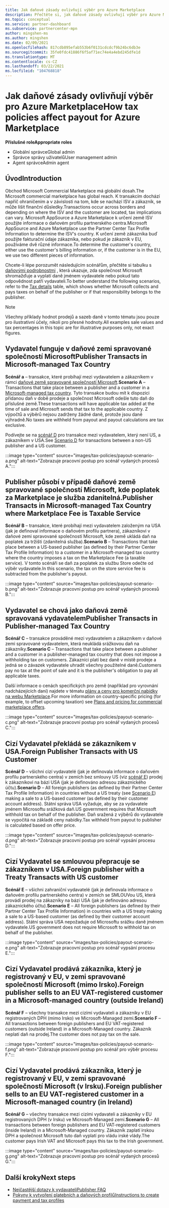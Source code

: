 ```yaml
---
title: Jak daňové zásady ovlivňují výběr pro Azure Marketplace
description: Přečtěte si, jak daňové zásady ovlivňují výběr pro Azure Marketplace.
ms.topic: conceptual
ms.service: partner-dashboard
ms.subservice: partnercenter-mpn
author: mingshen-ms
ms.author: mingshen
ms.date: 02/09/2021
ms.openlocfilehash: 817cdb895efab553b6f0131cdcdcf9b24bc6db3e
ms.sourcegitcommit: 35fe0fdc41886f6f5af71ec74e4a4ebd245dfe1d
ms.translationtype: MT
ms.contentlocale: cs-CZ
ms.lasthandoff: 03/22/2021
ms.locfileid: "104768818"
---
```

# <a name="how-tax-policies-affect-payout-for-azure-marketplace"></a><span data-ttu-id="1e5c4-103">Jak daňové zásady ovlivňují výběr pro Azure Marketplace</span><span class="sxs-lookup"><span data-stu-id="1e5c4-103">How tax policies affect payout for Azure Marketplace</span></span>

<span data-ttu-id="1e5c4-104">**Příslušné role**</span><span class="sxs-lookup"><span data-stu-id="1e5c4-104">**Appropriate roles**</span></span>
-    <span data-ttu-id="1e5c4-105">Globální správce</span><span class="sxs-lookup"><span data-stu-id="1e5c4-105">Global admin</span></span>
-    <span data-ttu-id="1e5c4-106">Správce správy uživatelů</span><span class="sxs-lookup"><span data-stu-id="1e5c4-106">User management admin</span></span>
-    <span data-ttu-id="1e5c4-107">Agent správce</span><span class="sxs-lookup"><span data-stu-id="1e5c4-107">Admin agent</span></span>

## <a name="introduction"></a><span data-ttu-id="1e5c4-108">Úvod</span><span class="sxs-lookup"><span data-stu-id="1e5c4-108">Introduction</span></span>

<span data-ttu-id="1e5c4-109">Obchod Microsoft Commercial Marketplace má globální dosah.</span><span class="sxs-lookup"><span data-stu-id="1e5c4-109">The Microsoft commercial marketplace has global reach.</span></span> <span data-ttu-id="1e5c4-110">K transakcím dochází napříč ohraničením a v závislosti na tom, kde se nachází ISV a zákazník, se může lišit finanční důsledky.</span><span class="sxs-lookup"><span data-stu-id="1e5c4-110">Transactions occur across borders and depending on where the ISV and the customer are located, tax implications can vary.</span></span> <span data-ttu-id="1e5c4-111">Microsoft AppSource a Azure Marketplace k určení země ISV použijte informace o daňovém profilu partnerského centra.</span><span class="sxs-lookup"><span data-stu-id="1e5c4-111">Microsoft AppSource and Azure Marketplace use the Partner Center Tax Profile Information to determine the ISV's country.</span></span> <span data-ttu-id="1e5c4-112">K určení země zákazníka buď použijte fakturační údaje zákazníka, nebo pokud je zákazník v EU, používáme dvě různé informace.</span><span class="sxs-lookup"><span data-stu-id="1e5c4-112">To determine the customer's country, either use the customer's billing information or, if the customer is in the EU, we use two different pieces of information.</span></span>

<span data-ttu-id="1e5c4-113">Chcete-li lépe porozumět následujícím scénářům, přečtěte si tabulku s [daňovými podrobnostmi](tax-details-marketplace.md) , která ukazuje, zda společnost Microsoft shromažďuje a vyplatí daně jménem vydavatele nebo pokud tato odpovědnost patří vydavateli.</span><span class="sxs-lookup"><span data-stu-id="1e5c4-113">To better understand the following scenarios, refer to the [Tax details](tax-details-marketplace.md) table, which shows whether Microsoft collects and pays taxes on behalf of the publisher or if that responsibility belongs to the publisher.</span></span>

> [!NOTE]
> <span data-ttu-id="1e5c4-114">Všechny příklady hodnot prodejů a sazeb daně v tomto tématu jsou pouze pro ilustrativní účely, nikoli pro přesné hodnoty.</span><span class="sxs-lookup"><span data-stu-id="1e5c4-114">All examples sale values and tax percentages in this topic are for illustrative purposes only, not exact figures.</span></span>

## <a name="publisher-transacts-in-microsoft-managed-tax-country"></a><span data-ttu-id="1e5c4-115">Vydavatel funguje v daňové zemi spravované společností Microsoft</span><span class="sxs-lookup"><span data-stu-id="1e5c4-115">Publisher Transacts in Microsoft-managed Tax Country</span></span>

<span data-ttu-id="1e5c4-116">**Scénář a** – transakce, které probíhají mezi vydavatelem a zákazníkem v rámci [daňové země spravované společností Microsoft](tax-details-marketplace.md#microsoft-managed-countries).</span><span class="sxs-lookup"><span data-stu-id="1e5c4-116">**Scenario A** – Transactions that take place between a publisher and a customer in a [Microsoft-managed tax country](tax-details-marketplace.md#microsoft-managed-countries).</span></span> <span data-ttu-id="1e5c4-117">Tyto transakce budou mít k dispozici přidanou daň v době prodeje a společnost Microsoft odešle tuto daň do příslušné země.</span><span class="sxs-lookup"><span data-stu-id="1e5c4-117">These transactions will have applicable tax added at the time of sale and Microsoft sends that tax to the applicable country.</span></span> <span data-ttu-id="1e5c4-118">Z výpočtů a výběrů nejsou zadrženy žádné daně, protože jsou daně výhradně.</span><span class="sxs-lookup"><span data-stu-id="1e5c4-118">No taxes are withheld from payout and payout calculations are tax exclusive.</span></span>

<span data-ttu-id="1e5c4-119">Podívejte se na [scénář D](#foreign-publisher-transacts-with-us-customer) pro transakce mezi vydavatelem, který není US, a zákazníkem v USA.</span><span class="sxs-lookup"><span data-stu-id="1e5c4-119">See [Scenario D](#foreign-publisher-transacts-with-us-customer) for transactions between a non-US publisher and a US customer.</span></span>

:::image type="content" source="images/tax-policies/payout-scenario-a.png" alt-text="Zobrazuje pracovní postup pro scénář vydaných procesů A.":::

## <a name="publisher-transacts-in-microsoft-managed-tax-country-where-marketplace-fee-is-taxable-service"></a><span data-ttu-id="1e5c4-121">Publisher působí v případě daňové země spravované společností Microsoft, kde poplatek za Marketplace je služba zdanitelná.</span><span class="sxs-lookup"><span data-stu-id="1e5c4-121">Publisher Transacts in Microsoft-managed Tax Country where Marketplace Fee is Taxable Service</span></span>

<span data-ttu-id="1e5c4-122">**Scénář B** – transakce, které probíhají mezi vydavatelem založeným na USA (jak je definoval informace o daňovém profilu partnera), zákazníkovi v daňové zemi spravované společností Microsoft, kde země ukládá daň na poplatek za tržišti (zdanitelná služba).</span><span class="sxs-lookup"><span data-stu-id="1e5c4-122">**Scenario B** – Transactions that take place between a US-based publisher (as defined by their Partner Center Tax Profile Information) to a customer in a Microsoft-managed tax country where the country imposes a tax on the Marketplace Fee (a taxable service).</span></span> <span data-ttu-id="1e5c4-123">V tomto scénáři se daň za poplatek za službu Store odečte od výběr vydavatele.</span><span class="sxs-lookup"><span data-stu-id="1e5c4-123">In this scenario, the tax on the store service fee is subtracted from the publisher's payout.</span></span>

:::image type="content" source="images/tax-policies/payout-scenario-b.png" alt-text="Zobrazuje pracovní postup pro scénář vydaných procesů B.":::

## <a name="publisher-transacts-in-publisher-managed-tax-country"></a><span data-ttu-id="1e5c4-125">Vydavatel se chová jako daňová země spravovaná vydavatelem</span><span class="sxs-lookup"><span data-stu-id="1e5c4-125">Publisher Transacts in Publisher-managed Tax Country</span></span>

<span data-ttu-id="1e5c4-126">**Scénář C** – transakce prováděné mezi vydavatelem a zákazníkem v daňové zemi spravované vydavatelem, která neukládá srážkovou daň na zákazníky.</span><span class="sxs-lookup"><span data-stu-id="1e5c4-126">**Scenario C** – Transactions that take place between a publisher and a customer in a publisher-managed tax country that does not impose a withholding tax on customers.</span></span> <span data-ttu-id="1e5c4-127">Zákazníci platí bez daně v místě prodeje a jedná se o závazek vydavatele uhradit všechny použitelné daně.</span><span class="sxs-lookup"><span data-stu-id="1e5c4-127">Customers pay no tax at the point of sale and it is the publisher's obligation to pay all applicable taxes.</span></span>

<span data-ttu-id="1e5c4-128">Další informace o cenách specifických pro země (například pro vyrovnání nadcházejících daní) najdete v tématu [plány a ceny pro komerční nabídky na webu Marketplace](/azure/marketplace/plans-pricing#custom-prices).</span><span class="sxs-lookup"><span data-stu-id="1e5c4-128">For more information on country-specific pricing (for example, to offset upcoming taxation) see [Plans and pricing for commercial marketplace offers](/azure/marketplace/plans-pricing#custom-prices).</span></span>

:::image type="content" source="images/tax-policies/payout-scenario-c.png" alt-text="Zobrazuje pracovní postup pro scénář vydaných procesů C.":::

## <a name="foreign-publisher-transacts-with-us-customer"></a><span data-ttu-id="1e5c4-130">Cizí Vydavatel překládá se zákazníkem v USA.</span><span class="sxs-lookup"><span data-stu-id="1e5c4-130">Foreign Publisher Transacts with US Customer</span></span>

<span data-ttu-id="1e5c4-131">**Scénář D** – všichni cizí vydavatelé (jak je definovala informace o daňovém profilu partnerského centra) v zemích bez smlouvy US (viz [scénář E](#foreign-publisher-with-a-treaty-transacts-with-us-customer)) prodej k zákazníkovi na bázi USA (jak je definováno adresou zákaznického účtu).</span><span class="sxs-lookup"><span data-stu-id="1e5c4-131">**Scenario D** – All foreign publishers (as defined by their Partner Center Tax Profile Information) in countries without a US treaty (see [Scenario E](#foreign-publisher-with-a-treaty-transacts-with-us-customer)) making a sale to a US-based customer (as defined by their customer account address).</span></span> <span data-ttu-id="1e5c4-132">Státní správa USA vyžaduje, aby se za vydavatele jménem Microsoftu srážková daň.</span><span class="sxs-lookup"><span data-stu-id="1e5c4-132">US government requires that Microsoft withhold tax on behalf of the publisher.</span></span> <span data-ttu-id="1e5c4-133">Daň sražená z výběrů do vydavatele se vypočítá na základě ceny nabídky.</span><span class="sxs-lookup"><span data-stu-id="1e5c4-133">Tax withheld from payout to publisher is calculated based on offer price.</span></span>

:::image type="content" source="images/tax-policies/payout-scenario-d.png" alt-text="Zobrazuje pracovní postup pro scénář vypsání procesu D.":::

## <a name="foreign-publisher-with-a-treaty-transacts-with-us-customer"></a><span data-ttu-id="1e5c4-135">Cizí Vydavatel se smlouvou přepracuje se zákazníkem v USA.</span><span class="sxs-lookup"><span data-stu-id="1e5c4-135">Foreign publisher with a Treaty Transacts with US customer</span></span>

<span data-ttu-id="1e5c4-136">**Scénář E** – všichni zahraniční vydavatelé (jak je definovala informace o daňovém profilu partnerského centra) v zemích se SMLOUVou US, která provádí prodej na zákazníky na bázi USA (jak je definováno adresou zákaznického účtu).</span><span class="sxs-lookup"><span data-stu-id="1e5c4-136">**Scenario E** – All foreign publishers (as defined by their Partner Center Tax Profile Information) in countries with a US treaty making a sale to a US-based customer (as defined by their customer account address).</span></span> <span data-ttu-id="1e5c4-137">Státní správa USA nepožaduje od Microsoftu srážku daně jménem vydavatele.</span><span class="sxs-lookup"><span data-stu-id="1e5c4-137">US government does not require Microsoft to withhold tax on behalf of the publisher.</span></span>

:::image type="content" source="images/tax-policies/payout-scenario-e.png" alt-text="Zobrazuje pracovní postup pro scénář vypsání procesu E.":::

## <a name="foreign-publisher-sells-to-an-eu-vat-registered-customer-in-a-microsoft-managed-country-outside-ireland"></a><span data-ttu-id="1e5c4-139">Cizí Vydavatel prodává zákazníka, který je registrovaný v EU, v zemi spravované společností Microsoft (mimo Irsko).</span><span class="sxs-lookup"><span data-stu-id="1e5c4-139">Foreign publisher sells to an EU VAT-registered customer in a Microsoft-managed country (outside Ireland)</span></span>

<span data-ttu-id="1e5c4-140">**Scénář F** – všechny transakce mezi cizími vydavateli a zákazníky v EU registrovaných DPH (mimo Irsko) ve Microsoft-Managed zemi.</span><span class="sxs-lookup"><span data-stu-id="1e5c4-140">**Scenario F** – All transactions between foreign publishers and EU VAT-registered customers (outside Ireland) in a Microsoft-Managed country.</span></span> <span data-ttu-id="1e5c4-141">Zákazník neplatí daň na prodej.</span><span class="sxs-lookup"><span data-stu-id="1e5c4-141">The customer does not pay tax on the sale.</span></span>

:::image type="content" source="images/tax-policies/payout-scenario-f.png" alt-text="Zobrazuje pracovní postup pro scénář pro výběr procesu F.":::

## <a name="foreign-publisher-sells-to-an-eu-vat-registered-customer-in-a-microsoft-managed-country-in-ireland"></a><span data-ttu-id="1e5c4-143">Cizí Vydavatel prodává zákazníka, který je registrovaný v EU, v zemi spravované společností Microsoft (v Irsku).</span><span class="sxs-lookup"><span data-stu-id="1e5c4-143">Foreign publisher sells to an EU VAT-registered customer in a Microsoft-managed country (in Ireland)</span></span>

<span data-ttu-id="1e5c4-144">**Scénář G** – všechny transakce mezi cizími vydavateli a zákazníky v EU registrovaných DPH (v Irsku) ve Microsoft-Managed zemi.</span><span class="sxs-lookup"><span data-stu-id="1e5c4-144">**Scenario G** – All transactions between foreign publishers and EU VAT-registered customers (inside Ireland) in a Microsoft-Managed country.</span></span> <span data-ttu-id="1e5c4-145">Zákazník zaplatí irskou DPH a společnost Microsoft tuto daň vyplatí pro vládu irské vlády.</span><span class="sxs-lookup"><span data-stu-id="1e5c4-145">The customer pays Irish VAT and Microsoft pays this tax to the Irish government.</span></span>

:::image type="content" source="images/tax-policies/payout-scenario-g.png" alt-text="Zobrazuje pracovní postup pro scénář vydaných procesů G.":::

## <a name="next-steps"></a><span data-ttu-id="1e5c4-147">Další kroky</span><span class="sxs-lookup"><span data-stu-id="1e5c4-147">Next steps</span></span>

- [<span data-ttu-id="1e5c4-148">Nejčastější dotazy k vydavateli</span><span class="sxs-lookup"><span data-stu-id="1e5c4-148">Publisher FAQ</span></span>](/azure/marketplace/marketplace-faq-publisher-guide)
- [<span data-ttu-id="1e5c4-149">Pokyny k vytvoření platebních a daňových profilů</span><span class="sxs-lookup"><span data-stu-id="1e5c4-149">Instructions to create payment and tax profiles</span></span>](./set-up-your-payout-account.md?context=%2fazure%2fmarketplace%2fcontext%2fcontext#create-a-payment-profile)